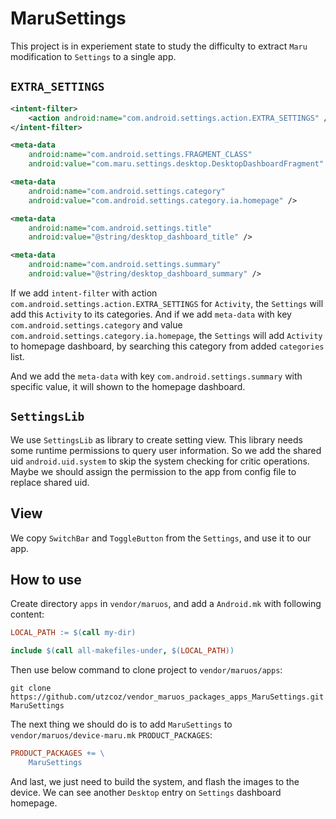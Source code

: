 # MaruSettings

This project is in experiement state to study the difficulty to extract `Maru` modification
to `Settings` to a single app.

## `EXTRA_SETTINGS`

```xml
<intent-filter>
    <action android:name="com.android.settings.action.EXTRA_SETTINGS" />
</intent-filter>

<meta-data
    android:name="com.android.settings.FRAGMENT_CLASS"
    android:value="com.maru.settings.desktop.DesktopDashboardFragment" />

<meta-data
    android:name="com.android.settings.category"
    android:value="com.android.settings.category.ia.homepage" />

<meta-data
    android:name="com.android.settings.title"
    android:value="@string/desktop_dashboard_title" />

<meta-data
    android:name="com.android.settings.summary"
    android:value="@string/desktop_dashboard_summary" />
```

If we add `intent-filter` with action `com.android.settings.action.EXTRA_SETTINGS` for `Activity`,
the `Settings` will add this `Activity` to its categories. And if we add `meta-data` with key
`com.android.settings.category` and value `com.android.settings.category.ia.homepage`, the
`Settings` will add `Activity` to homepage dashboard, by searching this category from added
`categories` list.

And we add the `meta-data` with key `com.android.settings.summary` with specific value, it will
shown to the homepage dashboard.

## `SettingsLib`

We use `SettingsLib` as library to create setting view. This library needs some runtime permissions
to query user information. So we add the shared uid `android.uid.system` to skip the system checking
for critic operations. Maybe we should assign the permission to the app from config file to replace
shared uid.

## View

We copy `SwitchBar` and `ToggleButton` from the `Settings`, and use it to our app.

## How to use

Create directory `apps` in `vendor/maruos`, and add a `Android.mk` with following content:

```Makefile
LOCAL_PATH := $(call my-dir)

include $(call all-makefiles-under, $(LOCAL_PATH))
```

Then use below command to clone project to `vendor/maruos/apps`:

```shell
git clone https://github.com/utzcoz/vendor_maruos_packages_apps_MaruSettings.git MaruSettings
```

The next thing we should do is to add `MaruSettings` to `vendor/maruos/device-maru.mk` 
`PRODUCT_PACKAGES`:

```Makefile
PRODUCT_PACKAGES += \
    MaruSettings
```

And last, we just need to build the system, and flash the images to the device. We can see 
another `Desktop` entry on `Settings` dashboard homepage.